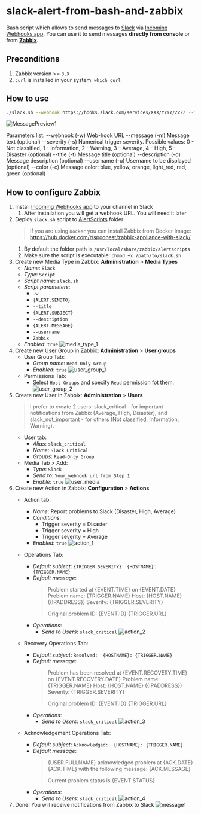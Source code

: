 # slack-alert-from-bash-and-zabbix
Bash script which allows to send messages to [Slack](https://slack.com/) via [Incoming Webhooks app](https://slack.com/apps/A0F7XDUAZ-incoming-webhooks). 
You can use it to send messages **directly from console** or from **[Zabbix](https://www.zabbix.com/)**.

## Preconditions

1. Zabbix version >= `3.X`
2. `curl` is installed in your system: `which curl`

## How to use
```bash
./slack.sh --webhook https://hooks.slack.com/services/XXX/YYYY/ZZZZ --message "Message" --severity 3 --title 'Title' --description 'Some Description' --username 'James Bond'
```    
![MessagePreview1](https://raw.githubusercontent.com/yuri-karpovich/slack-alert-from-bash-and-zabbix/master/images/MessagePreview1.png)

Parameters list:
--webhook (-w)      Web-hook URL
--message (-m)      Message text (optional)
--severity (-s)     Numerical trigger severity. Possible values: 0 - Not classified, 1 - Information, 2 - Warning, 3 - Average, 4 - High, 5 - Disaster (optional)
--title (-t)        Message title (optional)
--description (-d)  Message description (optional)
--username (-u)     Username to be displayed (optional)
--color (-c)        Message color: blue, yellow, orange, light_red, red, green (optional)

## How to configure Zabbix
1. Install [Incoming Webhooks app](https://slack.com/apps/A0F7XDUAZ-incoming-webhooks) to your channel in Slack
    1. After installation you will get a webhook URL. You will need it later
2. Deploy `slack.sh` script to [AlertScripts](https://www.zabbix.com/documentation/3.4/manual/config/notifications/media/script) folder
    > If you are using `Docker` you can install Zabbix from Docker Image: https://hub.docker.com/r/spoonest/zabbix-appliance-with-slack/ 
    1. By default the folder path is `/usr/local/share/zabbix/alertscripts`
    2. Make sure the script is executable: `chmod +x /path/to/slack.sh`
3. Create new Media Type in Zabbix: **Administration** > **Media Types**
    - _Name_: `Slack`
    - _Type_: `Script`
    - _Script name_: `slack.sh `
    - _Script parameters_: 
        - `-w`
        - `{ALERT.SENDTO}`
        - `--title`
        - `{ALERT.SUBJECT}`
        - `--description`
        - `{ALERT.MESSAGE}`
        - `--username`
        - `Zabbix`
    - _Enabled_: `true`
    ![media_type_1](https://raw.githubusercontent.com/yuri-karpovich/slack-alert-from-bash-and-zabbix/master/images/media_type_1.png)
4. Create new User Group in Zabbix: **Administration** > **User groups**
    - User Group Tab:
        - _Group name_: `Read-Only Group`
        - _Enabled_: `true`
        ![user_group_1](https://raw.githubusercontent.com/yuri-karpovich/slack-alert-from-bash-and-zabbix/master/images/user_group_1.png)
    - Permissions Tab:
        - Select `Host Groups` and specify `Read` permission fot them.
        ![user_group_2](https://raw.githubusercontent.com/yuri-karpovich/slack-alert-from-bash-and-zabbix/master/images/user_group_2.png) 
5. Create new User in Zabbix: **Administration** > **Users**
    > I prefer to create 2 users: slack_critical - for important notifications from Zabbix (Average, High, Disaster), and slack_not_important - for others (Not classified, Information, Warning). 
    - User tab:
        - _Alias_: `slack_critical`
        - _Name_: `Slack Critical`
        - _Groups_: `Read-Only Group`
    - Media Tab > Add:
        - _Type_: `Slack`
        - _Send to_: `Your webhook url from Step 1`
        - _Enable_: `true`
        ![user_media](https://raw.githubusercontent.com/yuri-karpovich/slack-alert-from-bash-and-zabbix/master/images/user_media.png)
6. Create new Action in Zabbix: **Configuration** > **Actions**
    - Action tab:
        - _Name_: Report problems to Slack (Disaster, High, Average)
        - _Conditions_: 
            - Trigger severity = Disaster 
            - Trigger severity = High 
            - Trigger severity = Average
        - _Enabled_: `true`
        ![action_1](https://raw.githubusercontent.com/yuri-karpovich/slack-alert-from-bash-and-zabbix/master/images/action_1.png)

    - Operations Tab:
        - _Default subject_: `{TRIGGER.SEVERITY}: {HOSTNAME}: {TRIGGER.NAME}`
        - _Default message_: 
            > Problem started at {EVENT.TIME} on {EVENT.DATE}
              Problem name: {TRIGGER.NAME}
              Host: {HOST.NAME}  ({IPADDRESS})
              Severity: {TRIGGER.SEVERITY}
            > 
            > Original problem ID: {EVENT.ID} {TRIGGER.URL} 
        - _Operations_:
            - _Send to Users_: `slack_critical`
        ![action_2](https://raw.githubusercontent.com/yuri-karpovich/slack-alert-from-bash-and-zabbix/master/images/action_2.png)

    - Recovery Operations Tab:
        - _Default subject_: `Resolved:  {HOSTNAME}: {TRIGGER.NAME}`
        - _Default message_: 
            > Problem has been resolved at {EVENT.RECOVERY.TIME} on {EVENT.RECOVERY.DATE}
              Problem name: {TRIGGER.NAME}
              Host: {HOST.NAME} ({IPADDRESS})
              Severity: {TRIGGER.SEVERITY}
            >  
            > Original problem ID: {EVENT.ID} {TRIGGER.URL} 
        - _Operations_:
            - _Send to Users_: `slack_critical`
        ![action_3](https://raw.githubusercontent.com/yuri-karpovich/slack-alert-from-bash-and-zabbix/master/images/action_3.png)
    - Acknowledgement Operations Tab:
        - _Default subject_: `Acknowledged:  {HOSTNAME}: {TRIGGER.NAME}`
        - _Default message_: 
            > {USER.FULLNAME} acknowledged problem at {ACK.DATE} {ACK.TIME} with the following message:
              {ACK.MESSAGE}
            >  
            > Current problem status is {EVENT.STATUS} 
        - _Operations_:
            - _Send to Users_: `slack_critical`
        ![action_4](https://raw.githubusercontent.com/yuri-karpovich/slack-alert-from-bash-and-zabbix/master/images/action_4.png)
7. Done! You will receive notifications from Zabbix to Slack
        ![message1](https://raw.githubusercontent.com/yuri-karpovich/slack-alert-from-bash-and-zabbix/master/images/message1.png)
